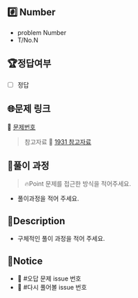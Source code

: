 ## #️⃣ Number

- problem Number
- T/No.N

## 🏆정답여부

- [ ] 정답

## 🌐문제 링크

🔗 [문제번호](https://# "baekjoon 문제번호")
> 참고자료
  🔗 [1931 참고자료](https://yong-nyong.tistory.com/21 "1931 참고자료")

## 🔐풀이 과정
 > 🔥Point
    문제를 접근한 방식을 적어주세요.
- 풀이과정을 적어 주세요.

## 📌Description

- 구체적인 풀이 과정을 적어 주세요.

## 🔔Notice

- 🐛 #오답 문제 issue 번호
- 🔄 #다시 풀어볼 issue 번호
